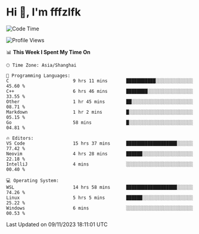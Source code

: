 # Hi 👋, I'm fffzlfk

<!--START_SECTION:waka-->
![Code Time](http://img.shields.io/badge/Code%20Time-558%20hrs%2024%20mins-blue)

![Profile Views](http://img.shields.io/badge/Profile%20Views-0-blue)

📊 **This Week I Spent My Time On** 

```text
🕑︎ Time Zone: Asia/Shanghai

💬 Programming Languages: 
C                        9 hrs 11 mins       ███████████░░░░░░░░░░░░░░   45.60 % 
C++                      6 hrs 46 mins       ████████░░░░░░░░░░░░░░░░░   33.55 % 
Other                    1 hr 45 mins        ██░░░░░░░░░░░░░░░░░░░░░░░   08.71 % 
Markdown                 1 hr 2 mins         █░░░░░░░░░░░░░░░░░░░░░░░░   05.15 % 
Go                       58 mins             █░░░░░░░░░░░░░░░░░░░░░░░░   04.81 % 

🔥 Editors: 
VS Code                  15 hrs 37 mins      ███████████████████░░░░░░   77.42 % 
Neovim                   4 hrs 28 mins       ██████░░░░░░░░░░░░░░░░░░░   22.18 % 
IntelliJ                 4 mins              ░░░░░░░░░░░░░░░░░░░░░░░░░   00.40 % 

💻 Operating System: 
WSL                      14 hrs 58 mins      ███████████████████░░░░░░   74.26 % 
Linux                    5 hrs 5 mins        ██████░░░░░░░░░░░░░░░░░░░   25.22 % 
Windows                  6 mins              ░░░░░░░░░░░░░░░░░░░░░░░░░   00.53 % 
```


 Last Updated on 09/11/2023 18:11:01 UTC
<!--END_SECTION:waka-->
